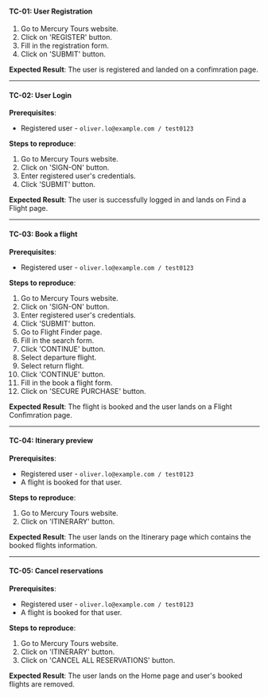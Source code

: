 #### TC-01: User Registration
1. Go to Mercury Tours website.
2. Click on 'REGISTER' button.
3. Fill in the registration form.
4. Click on 'SUBMIT' button.

**Expected Result**:
The user is registered and landed on a confimration page.

---
#### TC-02: User Login
**Prerequisites**:
* Registered user - `oliver.lo@example.com / test0123`

**Steps to reproduce**:
1. Go to Mercury Tours website.
2. Click on 'SIGN-ON' button.
3. Enter registered user's credentials.
6. Click 'SUBMIT' button.

**Expected Result**:
The user is successfully logged in and lands on Find a Flight page.

---
#### TC-03: Book a flight
**Prerequisites**:
* Registered user - `oliver.lo@example.com / test0123`

**Steps to reproduce**:
1. Go to Mercury Tours website.
2. Click on 'SIGN-ON' button.
3. Enter registered user's credentials.
4. Click 'SUBMIT' button.
5. Go to Flight Finder page.
6. Fill in the search form.
7. Click 'CONTINUE' button.
8. Select departure flight.
9. Select return flight.
10. Click 'CONTINUE' button.
11. Fill in the book a flight form.
12. Click on 'SECURE PURCHASE' button.

**Expected Result**:
The flight is booked and the user lands on a Flight Confimration page.

---
#### TC-04: Itinerary preview
**Prerequisites**:
* Registered user - `oliver.lo@example.com / test0123`
* A flight is booked for that user.

**Steps to reproduce**:
1. Go to Mercury Tours website.
2. Click on 'ITINERARY' button.

**Expected Result**:
The user lands on the Itinerary page which contains the booked flights information.

---
#### TC-05: Cancel reservations
**Prerequisites**:
* Registered user - `oliver.lo@example.com / test0123`
* A flight is booked for that user.

**Steps to reproduce**:
1. Go to Mercury Tours website.
2. Click on 'ITINERARY' button.
3. Click on 'CANCEL ALL RESERVATIONS' button.

**Expected Result**:
The user lands on the Home page and user's booked flights are removed.

